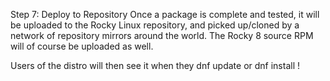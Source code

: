 Step 7: Deploy to Repository
Once a package is complete and tested, it will be uploaded to the Rocky Linux repository, and picked up/cloned by a network 
of repository mirrors around the world. The Rocky 8 source RPM will of course be uploaded as well.

Users of the distro will then see it when they dnf update or dnf install !
